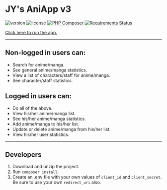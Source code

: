 # JY's AniApp v3

![version](https://img.shields.io/github/v/release/josephyhu/jys-aniapp-v3?display_name=tag) ![license](https://img.shields.io/github/license/josephyhu/jys-aniapp-v3) [![PHP Composer](https://github.com/josephyhu/jys-aniapp-v3/actions/workflows/php.yml/badge.svg)](https://github.com/josephyhu/jys-aniapp-v3/actions/workflows/php.yml) [![Requirements Status](https://requires.io/github/josephyhu/jys-aniapp-v3/requirements.svg?branch=main)](https://requires.io/github/josephyhu/jys-aniapp-v3/requirements/?branch=main)

[Click here to run the app.](https://jys-aniapp-v3.herokuapp.com)

---

## Non-logged in users can:
- Search for anime/manga.
- See general anime/manga statistics.
- View a list of characters/staff for anime/manga.
- See character/staff statistics.

## Logged in users can:
- Do all of the above.
- View his/her anime/manga list.
- See his/her anime/manga statistics.
- Add anime/manga to his/her list.
- Update or delete anime/manga from his/her list.
- View his/her user statistics.

---

## Developers
1. Download and unzip the project.
2. Run `composer install`.
3. Create an .env file with your own values of `client_id` and `client_secret`. Be sure to use your own `redirect_uri` also.

